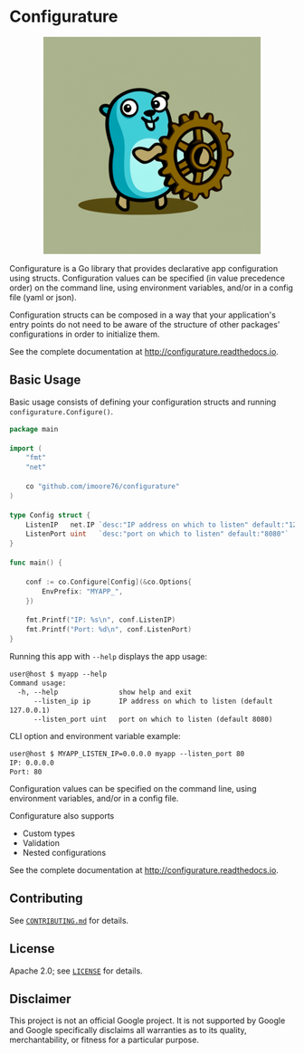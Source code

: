 # Configurature

<p align="center">
<img src="logo.png" height="384" width="384" alt="configurature logo" />
</p>

Configurature is a Go library that provides declarative app configuration using structs.
Configuration values can be specified (in value precedence order) on the command line,
using environment variables, and/or in a config file (yaml or json).

Configuration structs can be composed in a way that your application's entry points do not
need to be aware of the structure of other packages' configurations in order to initialize them.

See the complete documentation at http://configurature.readthedocs.io.

## Basic Usage

Basic usage consists of defining your configuration structs and running `configurature.Configure()`.

```go
package main

import (
    "fmt"
    "net"

    co "github.com/imoore76/configurature"
)

type Config struct {
    ListenIP   net.IP `desc:"IP address on which to listen" default:"127.0.0.1"`
    ListenPort uint   `desc:"port on which to listen" default:"8080"`
}

func main() {

    conf := co.Configure[Config](&co.Options{
        EnvPrefix: "MYAPP_",
    })

    fmt.Printf("IP: %s\n", conf.ListenIP)
    fmt.Printf("Port: %d\n", conf.ListenPort)
}
```

Running this app with `--help` displays the app usage:

```
user@host $ myapp --help
Command usage:
  -h, --help               show help and exit
      --listen_ip ip       IP address on which to listen (default 127.0.0.1)
      --listen_port uint   port on which to listen (default 8080)
```

CLI option and environment variable example:
```
user@host $ MYAPP_LISTEN_IP=0.0.0.0 myapp --listen_port 80
IP: 0.0.0.0
Port: 80
```

Configuration values can be specified on the command line, using environment variables, and/or in a config file.

Configurature also supports

* Custom types
* Validation
* Nested configurations

See the complete documentation at http://configurature.readthedocs.io.

## Contributing

See [`CONTRIBUTING.md`](CONTRIBUTING.md) for details.                           

## License 

Apache 2.0; see [`LICENSE`](LICENSE) for details.                      

## Disclaimer                                                                   

This project is not an official Google project. It is not supported by Google and Google specifically
disclaims all warranties as to its quality, merchantability, or fitness for a particular purpose.


